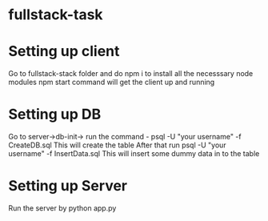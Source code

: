 # fullstack-task
# Setting up client
Go to fullstack-stack folder and do npm i to install all the necesssary node modules
npm start command will get the client up and running
# Setting up DB
Go to server->db-init-> run the command - psql -U "your username" -f CreateDB.sql
This will create the table
After that run psql -U "your username" -f InsertData.sql
This will insert  some dummy data in to the table

# Setting up Server
Run the server by python app.py

